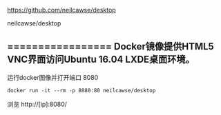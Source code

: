 https://github.com/neilcawse/desktop

neilcawse/desktop


=================
Docker镜像提供HTML5 VNC界面访问Ubuntu 16.04 LXDE桌面环境。
-------------------------

运行docker图像并打开端口 8080

```
docker run -it --rm -p 8080:80 neilcawse/desktop
```

浏览 http://[ip]:8080/


